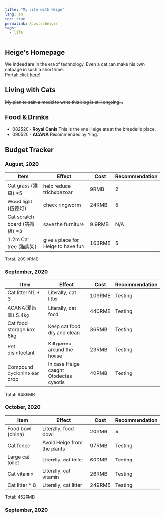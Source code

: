 ```yaml
---
title: "My life with Heige"
lang: en
toc: true
permalink: /posts/heige/
tags:
  - life
---
```

## Heige's Homepage
We indeed are in the era of technology. Even a cat can make his own catpage in such a short time.<br>
Portal: click [here](/homepage/heige/)!

## Living with Cats
~~My plan to train a model to write this blog is still ongoing...~~

## Food & Drinks
* 082520 - **Royal Canin**
This is the one Heige ate at the breeder's place.
* 090520 - **ACANA**
Recommended by Ying. 


## Budget Tracker
### August, 2020

| Item                          | Effect                             | Cost   | Recommendation |
|-------------------------------|------------------------------------|--------|----------------|
| Cat grass (猫草) *5           | help reduce trichobezoar           | 9RMB   | 2              |
| Wood light (伍德灯)           | check ringworm                     | 24RMB  | 5              |
| Cat scratch board (猫抓板) *3 | save the furniture                 | 9.9RMB | N/A        |
| 1.2m Cat tree (猫爬架)        | give a place for Heige to have fun | 163RMB | 5              |

Total: 205.9RMB

### September, 2020

| Item                          | Effect                             | Cost   | Recommendation |
|-------------------------------|------------------------------------|--------|----------------|
| Cat litter N1 * 3           | Literally, cat litter         | 109RMB   |  Testing             |
| ACANA(爱肯拿)  5.4kg         | Literally, cat food         | 440RMB   |  Testing             |
| Cat food storage box 6kg    | Keep cat food dry and clean | 36RMB   |  Testing             |
| Pet disinfectant            | Kill germs around the house | 23RMB   |  Testing             |
| Compound dyclonine ear drop | In case Heige caught Otodectes cynotis| 40RMB   |  Testing   |

Total: 648RMB

### October, 2020

| Item                          | Effect                             | Cost   | Recommendation |
|-------------------------------|------------------------------------|--------|----------------|
| Food bowl (china) | Literally, food bowl | 20RMB   |  5   |
| Cat fence | Avoid Heige from the plants | 97RMB   |  Testing   |
| Large cat toilet | Literally, cat toilet | 60RMB   |  Testing   |
| Cat vitamin | Literally, cat vitamin | 26RMB   |  Testing   |
| Cat litter * 8 | Literally, cat litter  | 249RMB   |  Testing   |

Total: 452RMB

### September, 2020

